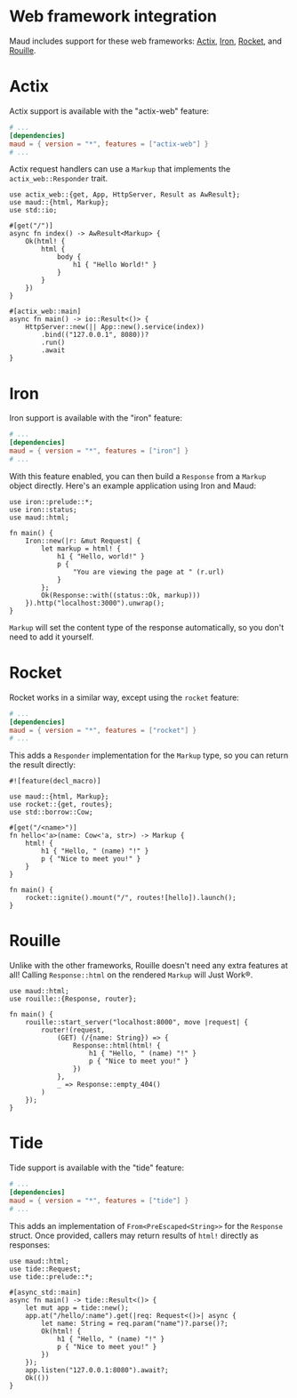 # Web framework integration

Maud includes support for these web frameworks:
[Actix], [Iron], [Rocket], and [Rouille].

[Actix]: https://actix.rs/
[Iron]: http://ironframework.io
[Rocket]: https://rocket.rs/
[Rouille]: https://github.com/tomaka/rouille

# Actix

Actix support is available with the "actix-web" feature:

```toml
# ...
[dependencies]
maud = { version = "*", features = ["actix-web"] }
# ...
```

Actix request handlers can use a `Markup`
that implements the `actix_web::Responder` trait.

```rust,no_run
use actix_web::{get, App, HttpServer, Result as AwResult};
use maud::{html, Markup};
use std::io;

#[get("/")]
async fn index() -> AwResult<Markup> {
    Ok(html! {
        html {
            body {
                h1 { "Hello World!" }
            }
        }
    })
}

#[actix_web::main]
async fn main() -> io::Result<()> {
    HttpServer::new(|| App::new().service(index))
        .bind(("127.0.0.1", 8080))?
        .run()
        .await
}
```

# Iron

Iron support is available with the "iron" feature:

```toml
# ...
[dependencies]
maud = { version = "*", features = ["iron"] }
# ...
```

With this feature enabled,
you can then build a `Response` from a `Markup` object directly.
Here's an example application using Iron and Maud:

```rust,no_run
use iron::prelude::*;
use iron::status;
use maud::html;

fn main() {
    Iron::new(|r: &mut Request| {
        let markup = html! {
            h1 { "Hello, world!" }
            p {
                "You are viewing the page at " (r.url)
            }
        };
        Ok(Response::with((status::Ok, markup)))
    }).http("localhost:3000").unwrap();
}
```

`Markup` will set the content type of the response automatically,
so you don't need to add it yourself.

# Rocket

Rocket works in a similar way,
except using the `rocket` feature:

```toml
# ...
[dependencies]
maud = { version = "*", features = ["rocket"] }
# ...
```

This adds a `Responder` implementation for the `Markup` type,
so you can return the result directly:

```rust,no_run
#![feature(decl_macro)]

use maud::{html, Markup};
use rocket::{get, routes};
use std::borrow::Cow;

#[get("/<name>")]
fn hello<'a>(name: Cow<'a, str>) -> Markup {
    html! {
        h1 { "Hello, " (name) "!" }
        p { "Nice to meet you!" }
    }
}

fn main() {
    rocket::ignite().mount("/", routes![hello]).launch();
}
```

# Rouille

Unlike with the other frameworks,
Rouille doesn't need any extra features at all!
Calling `Response::html` on the rendered `Markup` will Just Work®.

```rust,no_run
use maud::html;
use rouille::{Response, router};

fn main() {
    rouille::start_server("localhost:8000", move |request| {
        router!(request,
            (GET) (/{name: String}) => {
                Response::html(html! {
                    h1 { "Hello, " (name) "!" }
                    p { "Nice to meet you!" }
                })
            },
            _ => Response::empty_404()
        )
    });
}
```

# Tide

Tide support is available with the "tide" feature:

```toml
# ...
[dependencies]
maud = { version = "*", features = ["tide"] }
# ...
```

This adds an implementation of `From<PreEscaped<String>>` for the `Response` struct.
Once provided, callers may return results of `html!` directly as responses:

```rust,no_run
use maud::html;
use tide::Request;
use tide::prelude::*;

#[async_std::main]
async fn main() -> tide::Result<()> {
    let mut app = tide::new();
    app.at("/hello/:name").get(|req: Request<()>| async {
        let name: String = req.param("name")?.parse()?;
        Ok(html! {
            h1 { "Hello, " (name) "!" }
            p { "Nice to meet you!" }
        })
    });
    app.listen("127.0.0.1:8080").await?;
    Ok(())
}
```
